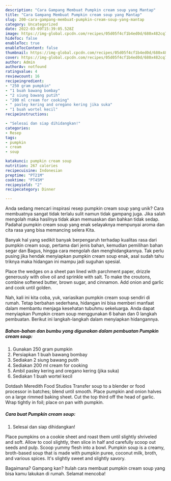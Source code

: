 ```yaml
---
description: "Cara Gampang Membuat Pumpkin cream soup yang Mantap"
title: "Cara Gampang Membuat Pumpkin cream soup yang Mantap"
slug: 200-cara-gampang-membuat-pumpkin-cream-soup-yang-mantap
category: Uncategorized
date: 2022-03-09T15:39:05.528Z
image: https://img-global.cpcdn.com/recipes/05d05f4cf1b4ed0d/680x482cq70/pumpkin-cream-soup-foto-resep-utama.jpg
hideToc: false
enableToc: true
enableTocContent: false
thumbnail: https://img-global.cpcdn.com/recipes/05d05f4cf1b4ed0d/680x482cq70/pumpkin-cream-soup-foto-resep-utama.jpg
cover: https://img-global.cpcdn.com/recipes/05d05f4cf1b4ed0d/680x482cq70/pumpkin-cream-soup-foto-resep-utama.jpg
author: Admin
authorAv: notfound
ratingvalue: 4
reviewcount: 16
recipeingredient:
- "250 gram pumpkin"
- "1 buah bawang bombay"
- "2 siung bawang putih"
- "200 ml cream for cooking"
- " pasley kering and oregano kering jika suka"
- "1 buah wortel kecil"
recipeinstructions:

- "Selesai dan siap dihidangkan!"
categories:
- Resep
tags:
- pumpkin
- cream
- soup

katakunci: pumpkin cream soup 
nutrition: 267 calories
recipecuisine: Indonesian
preptime: "PT21M"
cooktime: "PT45M"
recipeyield: "2"
recipecategory: Dinner

---
```





Anda sedang mencari inspirasi resep pumpkin cream soup yang unik? Cara membuatnya sangat tidak terlalu sulit namun tidak gampang juga. Jika salah mengolah maka hasilnya tidak akan memuaskan dan bahkan tidak sedap. Padahal pumpkin cream soup yang enak selayaknya mempunyai aroma dan cita rasa yang bisa memancing selera Kita.





Banyak hal yang sedikit banyak berpengaruh terhadap kualitas rasa dari pumpkin cream soup, pertama dari jenis bahan, kemudian pemilihan bahan segar dan Bagus, hingga cara mengolah dan menghidangkannya. Tak perlu pusing jika hendak menyiapkan pumpkin cream soup enak,      asal sudah tahu triknya maka hidangan ini mampu jadi suguhan spesial.














Place the wedges on a sheet pan lined with parchment paper, drizzle generously with olive oil and sprinkle with salt. To make the croutons, combine softened butter, brown sugar, and cinnamon. Add onion and garlic and cook until golden.






Nah, kali ini kita coba, yuk, variasikan pumpkin cream soup sendiri di rumah. Tetap berbahan sederhana, hidangan ini bisa memberi manfaat dalam membantu menjaga kesehatan tubuhmu sekeluarga. Anda dapat menyiapkan Pumpkin cream soup menggunakan 6 bahan dan 0 langkah pembuatan. Berikut ini langkah-langkah dalam menyiapkan hidangannya.

<!--inarticleads1-->

##### Bahan-bahan dan bumbu yang digunakan dalam pembuatan Pumpkin cream soup:

1. Gunakan 250 gram pumpkin
1. Persiapkan 1 buah bawang bombay
1. Sediakan 2 siung bawang putih
1. Sediakan 200 ml cream for cooking
1. Ambil  pasley kering and oregano kering (jika suka)
1. Sediakan 1 buah wortel kecil


Dotdash Meredith Food Studios Transfer soup to a blender or food processor in batches; blend until smooth. Place pumpkin and onion halves on a large rimmed baking sheet. Cut the top third off the head of garlic. Wrap tightly in foil; place on pan with pumpkin. 

<!--inarticleads2-->

##### Cara buat Pumpkin cream soup:


1. Selesai dan siap dihidangkan!

Place pumpkins on a cookie sheet and roast them until slightly shriveled and soft. Allow to cool slightly, then slice in half and carefully scoop out seeds and pulp. Scoop yummy flesh into a bowl. Pumpkin soup is a creamy, broth-based soup that is made with pumpkin puree, coconut milk, broth, and various spices. It&#39;s slightly sweet and slightly savory. 

Bagaimana? Gampang kan? Itulah cara membuat pumpkin cream soup yang bisa kamu lakukan di rumah. Selamat mencoba!
